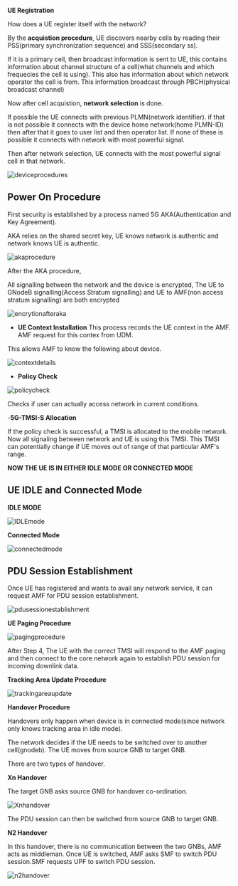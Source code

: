 **UE Registration**

How does a UE register itself with the network?

By the **acquistion procedure**, UE discovers nearby cells by reading their PSS(primary synchronization sequence) and SSS(secondary ss).

If it is a primary cell, then broadcast information is sent to UE, this contains information about channel structure of a cell(what channels and which frequecies the cell is using). 
This also has information about which network operator the cell is from.
This information broadcast through PBCH(physical broadcast channel)

Now after cell acquistion, **network selection** is done.

If possible the UE connects with previous PLMN(network identifier).
if that is not possible it connects with the device home network(home PLMN-ID)
then after that it goes to user list and then operator list.
If none of these is possible it connects with network with most powerful signal.

Then after network selection, UE connects with the most powerful signal cell in that network.

![deviceprocedures](https://github.com/user-attachments/assets/2df4c82b-ae22-48e0-b728-fe45595d4c18)

## Power On Procedure

First security is established by a process named 5G AKA(Authentication and Key Agreement).

AKA relies on the shared secret key, UE knows network is authentic and network knows UE is authentic.

![akaprocedure](https://github.com/user-attachments/assets/d627d1eb-bc9b-4455-9009-a2f3767bbb77)

After the AKA procedure,

All signalling between the network and the device is encrypted,
The UE to GNodeB signalling(Access Stratum signalling) and UE to AMF(non access stratum signalling) are both encrypted

![encrytionafteraka](https://github.com/user-attachments/assets/38b298bb-5440-4e54-b9aa-92bf427215ee)

- **UE Context Installation**
This process records the UE context in the AMF.
AMF request for this contex from UDM.

This allows AMF to know the following about device.

![contextdetails](https://github.com/user-attachments/assets/b9a900fc-6190-4a00-b726-c2d52d02550d)

- **Policy Check**

![policycheck](https://github.com/user-attachments/assets/b0e2a058-dc52-4b08-aeca-25f8e48acac1)

Checks if user can actually access network in current conditions.

-**5G-TMSI-S Allocation**

If the policy check is successful, a TMSI is allocated to the mobile network.
Now all signaling between network and UE is using this TMSI.
This TMSI can potentially change if UE moves out of range of that particular AMF's range.

**NOW THE UE IS IN EITHER IDLE MODE OR CONNECTED MODE**

## UE IDLE and Connected Mode

**IDLE MODE**

![IDLEmode](https://github.com/user-attachments/assets/c6c6a9b6-0168-4c21-9c65-958c2a18510c)

**Connected Mode**

![connectedmode](https://github.com/user-attachments/assets/4ce754dd-44d9-419f-b5c3-11ecee92eef8)


## PDU Session Establishment

Once UE has registered and wants to avail any network service, it can request AMF for PDU session establishment.

![pdusessionestablishment](https://github.com/user-attachments/assets/8973e3fd-2a88-4a91-aae6-8f9128864d14)

**UE Paging Procedure**

![pagingprocedure](https://github.com/user-attachments/assets/cd19d468-9453-437b-a435-e8ac4620d2e1)

After Step 4, The UE with the correct TMSI will respond to the AMF paging and then connect to the core network again to establish PDU session for incoming downlink data.

**Tracking Area Update Procedure**

![trackingareaupdate](https://github.com/user-attachments/assets/f13f5787-8d5f-4791-a05e-3d13c2a936b2)

**Handover Procedure**

Handovers only happen when device is in connected mode(since network only knows tracking area in idle mode).

The network decides if the UE needs to be switched over to another cell(gnodeb).
The UE moves from source GNB to target GNB.

There are two types of handover.

**Xn Handover**

The target GNB asks source GNB for handover co-ordination.

![Xnhandover](https://github.com/user-attachments/assets/74d61050-e59f-4c0a-a703-9f2f9388c0a3)

The PDU session can then be switched from source GNB to target GNB.

**N2 Handover**

In this handover, there is no communication between the two GNBs, AMF acts as middleman.
Once UE is switched, AMF asks SMF to switch PDU session.SMF requests UPF to switch PDU session.

![n2handover](https://github.com/user-attachments/assets/3691566c-88ff-4886-a64f-45b460282edd)


